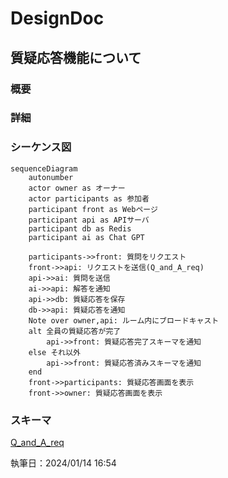 # DesignDoc

## 質疑応答機能について

### 概要

### 詳細

### シーケンス図

```mermaid
sequenceDiagram
    autonumber
    actor owner as オーナー
    actor participants as 参加者
    participant front as Webページ
    participant api as APIサーバ
    participant db as Redis
    participant ai as Chat GPT

    participants->>front: 質問をリクエスト
    front->>api: リクエストを送信(Q_and_A_req)
    api->>ai: 質問を送信
    ai->>api: 解答を通知
    api->>db: 質疑応答を保存
    db->>api: 質疑応答を通知
    Note over owner,api: ルーム内にブロードキャスト
    alt 全員の質疑応答が完了
        api->>front: 質疑応答完了スキーマを通知
    else それ以外
        api->>front: 質疑応答済みスキーマを通知
    end
    front->>participants: 質疑応答画面を表示
    front->>owner: 質疑応答画面を表示
```

### スキーマ

[Q_and_A_req](/docs/DesignDog/schema/09_質疑応答/Q_and_A_req.json)

執筆日：2024/01/14 16:54

